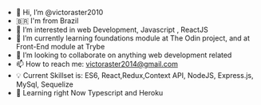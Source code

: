 - 👋 Hi, I’m @victoraster2010
- 🇧🇷 I'm from Brazil 
- 👀 I’m interested in web Development, Javascript , ReactJS
- 🌱 I’m currently learning foundations module at The Odin project, and at Front-End module at Trybe
- 💞️ I’m looking to collaborate on anything web development related
- 📫 How to reach me: victoraster2014@gmail.com
- 💡 Current Skillset is: ES6, React,Redux,Context API, NodeJS, Express.js, MySql, Sequelize
- 📖 Learning right Now Typescript and Heroku 

<!---
victoraster2010/victoraster2010 is a ✨ special ✨ repository because its `README.md` (this file) appears on your GitHub profile.
You can click the Preview link to take a look at your changes.
--->
